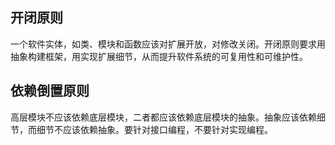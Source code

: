 ## 开闭原则

一个软件实体，如类、模块和函数应该对扩展开放，对修改关闭。开闭原则要求用抽象构建框架，用实现扩展细节，从而提升软件系统的可复用性和可维护性。

## 依赖倒置原则

高层模块不应该依赖底层模块，二者都应该依赖底层模块的抽象。抽象应该依赖细节，而细节不应该依赖抽象。要针对接口编程，不要针对实现编程。

